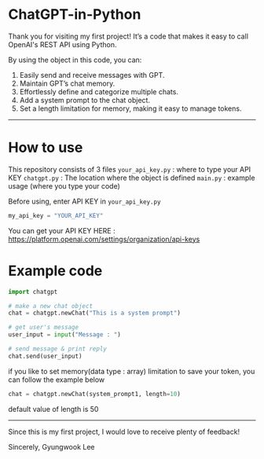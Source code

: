 # ChatGPT-in-Python

Thank you for visiting my first project!
It’s a code that makes it easy to call OpenAI's REST API using Python.

By using the object in this code, you can:  
1. Easily send and receive messages with GPT.  
2. Maintain GPT’s chat memory.  
3. Effortlessly define and categorize multiple chats.  
4. Add a system prompt to the chat object.  
5. Set a length limitation for memory, making it easy to manage tokens.  

---------------------------------------

# How to use

This repository consists of 3 files
`your_api_key.py` : where to type your API KEY
`chatgpt.py` : The location where the object is defined
`main.py` : example usage (where you type your code)


Before using, enter API KEY in `your_api_key.py`
```your_api_key.py
my_api_key = "YOUR_API_KEY"
```

You can get your API KEY HERE : 
https://platform.openai.com/settings/organization/api-keys


# Example code
```main.py
import chatgpt

# make a new chat object
chat = chatgpt.newChat("This is a system prompt")

# get user's message
user_input = input("Message : ")

# send message & print reply
chat.send(user_input)
```

if you like to set memory(data type : array) limitation to save your token,
you can follow the example below

```python
chat = chatgpt.newChat(system_prompt1, length=10)
```
default value of length is 50

---------------------------------------

Since this is my first project, I would love to receive plenty of feedback!

Sincerely, Gyungwook Lee
